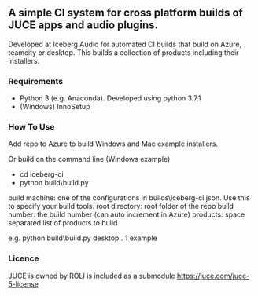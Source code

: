 ## A simple CI system for cross platform builds of JUCE apps and audio plugins. ##

Developed at Iceberg Audio for automated CI builds that build on Azure, teamcity or desktop. This builds a collection of products including their installers.

### Requirements ###
* Python 3 (e.g. Anaconda). Developed using python 3.7.1
* (Windows) InnoSetup

### How To Use ###
Add repo to Azure to build Windows and Mac example installers.

Or build on the command line (Windows example)
* cd iceberg-ci
* python build\build.py <build machine> <root directory> <build number> <products>

build machine: one of the configurations in builds\iceberg-ci.json. Use this to specify your build tools.
root directory: root folder of the repo
build number: the build number (can auto increment in Azure)
products: space separated list of products to build

e.g.
python build\build.py desktop . 1 example

### Licence ###

JUCE is owned by ROLI is included as a submodule https://juce.com/juce-5-license

